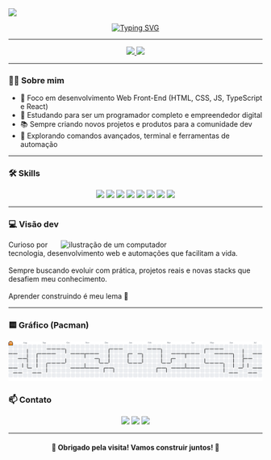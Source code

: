 <img src="https://user-images.githubusercontent.com/52347812/137624699-ce6bb7ee-eb84-46f1-ac69-c4b78b22db90.png" style="display: block; margin: 0 auto;">

<div align="center">

[![Typing SVG](https://readme-typing-svg.herokuapp.com?font=Fira+Code&pause=1000&color=00BFFF&center=true&vCenter=true&random=false&width=700&lines=Fala%2C+devs!+Seja+bem-vindo(a)+ao+meu+perfil;Meu+nome+é+Vanilson;Sou+desenvolvedor+Front-End+apaixonado+por+tecnologia)](https://git.io/typing-svg)

</div>

---

<div align="center">
  <a href="https://github.com/vanilson05">
    <img height="180em" src="https://github-readme-stats.vercel.app/api?username=vanilson05&show_icons=true&theme=tokyonight&include_all_commits=true&count_private=true"/>
    <img height="180em" src="https://github-readme-stats.vercel.app/api/top-langs/?username=vanilson05&layout=compact&langs_count=7&theme=tokyonight"/>
  </a>
</div>

---

### 👨‍💻 Sobre mim

- 🚀 Foco em desenvolvimento Web Front-End (HTML, CSS, JS, TypeScript e React)
- 🎯 Estudando para ser um programador completo e empreendedor digital
- 📚 Sempre criando novos projetos e produtos para a comunidade dev
- 🧠 Explorando comandos avançados, terminal e ferramentas de automação

---

### 🛠️ Skills

<div align="center">
  <img src="https://img.shields.io/badge/HTML5-E34F26?style=for-the-badge&logo=html5&logoColor=white"/>
  <img src="https://img.shields.io/badge/CSS3-1572B6?style=for-the-badge&logo=css3&logoColor=white"/>
  <img src="https://img.shields.io/badge/JavaScript-F7DF1E?style=for-the-badge&logo=javascript&logoColor=black"/>
  <img src="https://img.shields.io/badge/TypeScript-3178C6?style=for-the-badge&logo=typescript&logoColor=white"/>
  <img src="https://img.shields.io/badge/React-61DAFB?style=for-the-badge&logo=react&logoColor=black"/>
  <img src="https://img.shields.io/badge/TailwindCSS-06B6D4?style=for-the-badge&logo=tailwind-css&logoColor=white"/>
  <img src="https://img.shields.io/badge/Figma-000000?style=for-the-badge&logo=figma&logoColor=white"/>
  <img src="https://img.shields.io/badge/Git-F05032?style=for-the-badge&logo=git&logoColor=white"/>
</div>

---

### 💻 Visão dev

<img src="https://raw.githubusercontent.com/MicaelliMedeiros/micaellimedeiros/master/image/computer-illustration.png" alt="ilustração de um computador" width="400px" align="right">

<p align="left">
  Curioso por tecnologia, desenvolvimento web e automações que facilitam a vida. <br><br>
  Sempre buscando evoluir com prática, projetos reais e novas stacks que desafiem meu conhecimento. <br><br>
  Aprender construindo é meu lema 🚀
</p>

---

### 🟨 Gráfico (Pacman)

<picture>
  <source media="(prefers-color-scheme: dark)" srcset="https://raw.githubusercontent.com/eduardavieira-dev/eduardavieira-dev/output/pacman-contribution-graph-dark.svg">
  <source media="(prefers-color-scheme: light)" srcset="https://raw.githubusercontent.com/eduardavieira-dev/eduardavieira-dev/output/pacman-contribution-graph.svg">
  <img alt="pacman contribution graph" src="https://raw.githubusercontent.com/eduardavieira-dev/eduardavieira-dev/output/pacman-contribution-graph.svg">
</picture>


### 📫 Contato

<p align="center">
  <a href="https://portif-lio-vs-govc.vercel.app/"><img src="https://img.shields.io/badge/Portfólio-%231841B3?style=for-the-badge&logo=google-chrome&logoColor=white"/></a>
  <a href="https://www.linkedin.com/in/vanilson~silva/"><img src="https://img.shields.io/badge/LinkedIn-%230077B5?style=for-the-badge&logo=linkedin&logoColor=white"/></a>
  <a href="mailto:vanilsonvns75@gmail.com"><img src="https://img.shields.io/badge/Email-D14836?style=for-the-badge&logo=gmail&logoColor=white"/></a>
</p>

---

<h4 align="center">🚀 Obrigado pela visita! Vamos construir juntos! 🚀</h4>
